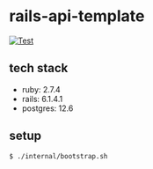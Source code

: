 # rails-api-template

[![Test](https://github.com/t2h5/rails-api-template/actions/workflows/test.yml/badge.svg)](https://github.com/t2h5/rails-api-template/actions/workflows/test.yml)

## tech stack

- ruby: 2.7.4
- rails: 6.1.4.1
- postgres: 12.6

## setup

```
$ ./internal/bootstrap.sh
```
